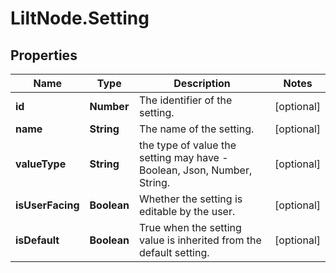 # LiltNode.Setting

## Properties

Name | Type | Description | Notes
------------ | ------------- | ------------- | -------------
**id** | **Number** | The identifier of the setting. | [optional] 
**name** | **String** | The name of the setting. | [optional] 
**valueType** | **String** | the type of value the setting may have - Boolean, Json, Number, String. | [optional] 
**isUserFacing** | **Boolean** | Whether the setting is editable by the user. | [optional] 
**isDefault** | **Boolean** | True when the setting value is inherited from the default setting. | [optional] 


